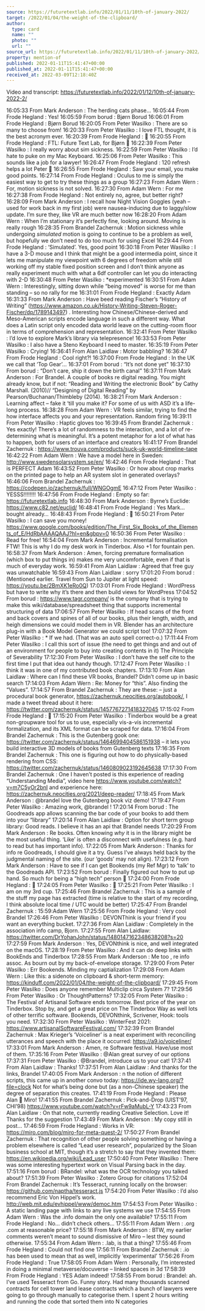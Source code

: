 ```yaml
---
source: https://futuretextlab.info/2022/01/11/10th-of-january-2022/
target: /2022/01/04/the-weight-of-the-clipboard/
author:
  type: card
  name: ""
  photo: ""
  url: ""
source_url: https://futuretextlab.info/2022/01/11/10th-of-january-2022/
property: mention-of
published: 2022-01-11T15:41:47+00:00
published_at: 2022-01-11T15:41:47+00:00
received_at: 2022-03-09T12:18:40Z
---
```


Video and transcript: https://futuretextlab.info/2022/01/12/10th-of-january-2022-2/



16:05:33 From Mark Anderson : The herding cats phase…
16:05:44 From Frode Hegland : Yes!
16:05:59 From borud : Bjørn Borud
16:06:01 From Frode Hegland : Bjørn Borud
16:20:05 From Peter Wasilko : There are so many to choose from!
16:20:33 From Peter Wasilko : I love FTL thought, it is the best acronym ever.
16:20:39 From Frode Hegland : 🙂
16:20:55 From Frode Hegland : FTL: Future Text Lab, for Bjørn 🙂
16:22:39 From Peter Wasilko : I really worry about sim sickness.
16:22:59 From Peter Wasilko : I’d hate to puke on my Mac Keyboard.
16:25:06 From Peter Wasilko : This sounds like a job for a lawyer!
16:26:47 From Frode Hegland : 120 refresh helps a lot Peter 🙂
16:26:55 From Frode Hegland : Saw your email, you make good points.
16:27:14 From Frode Hegland : Oculus to me is simply the easiest way to get to try these things as a group
16:27:23 From Adam Wern : For, motion sickness is not solved.
16:27:30 From Adam Wern : For me
16:27:38 From Frode Hegland : Not entirely no, agree, but better right?
16:28:09 From Mark Anderson : I recall how Night Vision Goggles (yeah – used for work back in my first job) were nausea-inducing due to laggy/slow update. I’m sure they, like VR are much better now
16:28:20 From Adam Wern : When I’m stationary it’s perfectly fine, looking around. Moving is really rough
16:28:35 From Brandel Zachernuk : Motion sickness while undergoing *simulated* motion is going to continue to be a problem as well, but hopefully we don’t need to do too much for using Excel
16:29:44 From Frode Hegland : ‘Simulated’. Yes, good point
16:30:18 From Peter Wasilko : I have a 3-D mouse and I think that might be a good intermedia point, since it lets me manipulate my viewpoint with 6 degrees of freedom while still working off my stable fixed position screen and I don’t think anyone as really experiment much with what a 6df controller can let you do interacting with 2-D
16:30:48 From Peter Wasilko : *experimented
16:30:51 From Adam Wern : Interestingly, sitting down while “being moved” is worse for me than standing – so no rally for me
16:31:01 From Frode Hegland : Exactly Adam
16:31:33 From Mark Anderson : Have beed reading Fischer’s “History of Writing” (https://www.amazon.co.uk/History-Writing-Steven-Roger-Fischer/dp/1789143497) . Interesting how Chinese/Chinese-derived and Meso-American scripts encode language in such a different way.  What does a Latin script only encoded data world leave on the cutting-room floor in terms of comprehension and representation.
16:32:41 From Peter Wasilko : I’d love to explore Mark’s library via telepresence!
16:33:53 From Peter Wasilko : I also have a Steno Keyboard I need to master.
16:35:19 From Peter Wasilko : Crying!
16:36:41 From Alan Laidlaw : Motor babbling?
16:36:47 From Frode Hegland : Cool right?!
16:37:00 From Frode Hegland : In the UK we call that ‘Top Gear’…
16:37:01 From borud : “It’s not done yet”
16:37:10 From borud : “Don’t care, ship it down the birth canal”
16:37:11 From Mark Anderson : For Brandel. A couple of books re digital reading. You might already know, but if not: “Reading and Writing the electronic Book” by Cathy Marshall. (2010)// “Designing of Digital Reading” by Pearson/Buchanan/Thimbleby (2014).
16:38:21 From Mark Anderson : Learning affect – fake it ‘till you make it? For some of us  with ASD it’s a life-long process.
16:38:28 From Adam Wern : VR feels similar, trying to find the how interface affects you and your representation. Random firing 
16:39:11 From Peter Wasilko : Haptic gloves too
16:39:45 From Brandel Zachernuk : Yes exactly! There’s a lot of randomness to the interaction, and a lot of re-determining what is meaningful. It’s a potent metaphor for a lot of what has to happen, both for users of an interface and creators
16:41:17 From Brandel Zachernuk : https://www.trouva.com/products/suck-uk-world-timeline-tape
16:42:22 From Adam Wern : We have a model here in Sweden: http://www.swedensolarsystem.se/en/
16:42:46 From Frode Hegland : That is PERFECT Adam
16:43:52 From Peter Wasilko : Or how about crop marks on the printed page to help an AR system slot in generated overlays?
16:46:06 From Brandel Zachernuk : https://codepen.io/zachernuk/full/WNGOgmE
16:47:12 From Peter Wasilko : YESSS!!!!!!!!
16:47:56 From Frode Hegland : Empty so far: https://futuretextlab.info
16:48:30 From Mark Anderson : Byrne’s Euclide: https://www.c82.net/euclid/
16:48:41 From Frode Hegland : Yes Mark… bought already…
16:48:43 From Frode Hegland : 🙂
16:50:21 From Peter Wasilko : I can save you money!   https://www.google.com/books/edition/The_First_Six_Books_of_the_Elements_of_E/HdRbAAAAQAAJ?hl=en&gbpv=0
16:50:36 From Peter Wasilko : Read for free!
16:54:04 From Mark Anderson : Incremental formalisation FTW!  This is why I do my desk work in Tinderbox. Also +1 for fountain pen.
16:58:37 From Mark Anderson : Amen, forcing premature formalisation (which box to put things in) makes me very uncomfortable, even if that is much of everyday work.
16:59:41 From Alan Laidlaw : Agreed that free guy was unwatchable
16:59:43 From Alan Laidlaw : sorry
17:01:20 From borud : (Mentioned earlier.  Travel from Sun to Jupiter at light speed: https://youtu.be/2BmXK1eRo0Q)
17:03:01 From Frode Hegland : WordPress but have to write why it’s there and then build views for WordPress
17:04:52 From borud : https://www.tagr.company/ is the company that is trying to make this wiki/database/spreadsheet thing that supports incremental structuring of data
17:06:57 From Peter Wasilko : If head scans of the front and back covers and spines of all of our books, plus their length, width, and heigh dimensions we could model them in VR.  Blender has an architecture plug-in with a Book Model Generator we could script too!
17:07:32 From Peter Wasilko : * If we had.   (That was an auto spell correct-o.)
17:11:44 From Peter Wasilko : I call this sort of issue (the need to get things and and out of an environment for people to buy into creating contents in it) The Principle of Severability
17:12:30 From Peter Wasilko : I don’t have the self cite to the first time I put that idea out handy though.
17:12:47 From Peter Wasilko : I think it was in one of my contributed book chapters.
17:13:10 From Alan Laidlaw : Where can I find these VR books, Brandel? Didn’t come up in basic search
17:14:03 From Adam Wern : Re: Money for “this”. Also finding the “Values”.
17:14:57 From Brandel Zachernuk : They are these:  – just a procedural book generator, https://zachernuk.neocities.org/autobook/, I made a tweet thread about it here: https://twitter.com/zachernuk/status/1457767271418327045
17:15:02 From Frode Hegland : 🙂
17:15:20 From Peter Wasilko : Tinderbox would be a great non-groupware tool for us to use, especially vis-a-vis incremental formalization, and its XML format can be scraped for data.
17:16:04 From Brandel Zachernuk : This is the Gutenberg gook one: https://twitter.com/zachernuk/status/1464699404586151938 – it lets you build interactive 3D models of books from Gutenberg texts
17:16:35 From Brandel Zachernuk : This one is figuring out how to do physically-based rendering from CSS: https://twitter.com/zachernuk/status/1460809023192645638
17:17:30 From Brandel Zachernuk : One I haven’t posted is this experience of reading “Understanding Media”, video here https://www.youtube.com/watch?v=m7C5yOr2bnI and experience here: https://zachernuk.neocities.org/2021/deep-reader/
17:18:45 From Mark Anderson : @brandel love the Gutenberg book viz demo!
17:19:47 From Peter Wasilko : Amazing work, @brandel !
17:20:14 From borud : The Goodreads app allows scanning the bar code of your books to add them into your “library”
17:20:14 From Alan Laidlaw : Option for short term group library: Good reads. I believe it has an api that Brandel needs
17:20:29 From Mark Anderson : Re books. Often knowing *why* it is in the library might be the most useful thing.  ‘Like’ is often a disconnect with usefulness (e.g. hard to read but has important info).
17:22:05 From Mark Anderson : Thanks for info re Goodreads, I should give it a try.  Guess I’ve always held back by the judgmental naming of the site. (our ‘goods’ may not align).
17:23:12 From Mark Anderson : Have to see if I can get Bookends (my Ref Mgr) to ‘talk’ to the Goodreads API.
17:23:52 From borud : Finally figured out how to put up hand.  So much for being a “high tech” person 🙂
17:24:00 From Frode Hegland : 🙂
17:24:05 From Peter Wasilko : 🙂
17:25:21 From Peter Wasilko : I am on my 3rd cup.
17:25:46 From Brandel Zachernuk : This is a sample of the stuff my page has extracted (time is relative to the start of my recording, I think absolute local time / UTC would be better)
17:25:47 From Brandel Zachernuk : 
15:59:Adam Wern
17:25:56 From Frode Hegland : Very cool Brandel
17:26:46 From Peter Wasilko : DEVONThink is your friend if you want an everything bucket.
17:27:36 From Alan Laidlaw : Completely in the association info camp, Bjorn.
17:27:55 From Alan Laidlaw: https://twitter.com/DrYohanJohn/status/1480147162348638208?s=20
17:27:59 From Mark Anderson : Yes, DEVONthink is nice, and well integrated on the macOS.
17:28:19 From Peter Wasilko : And it can do deep links with BookEnds and Tinderbox
17:28:55 From Mark Anderson : Me too , re info assoc.  As bourn out by my back-of-envelope storage.
17:29:00 From Peter Wasilko : Err Bookends. Minding my captialization
17:29:08 From Adam Wern : Like this: a sidenote on clipboard & short-term memory: https://kinduff.com/2022/01/04/the-weight-of-the-clipboard/
17:29:45 From Peter Wasilko : Does anyone remember Multiclip circa System 7?
17:29:56 From Peter Wasilko : Or ThoughtPatterns?
17:32:05 From Peter Wasilko : The Festival of Artisanal Software ends tomorrow. Best price of the year on Tinderbox. Stop by, and get a great price on The Tinderbox Way as well lots of other terrific software. Bookends, DEVONthink, Scrivener, Hook: tools you need.
17:32:30 From Peter Wasilko : WinterFest 2021: https://www.artisanalSoftwareFestival.com/
17:32:39 From Brandel Zachernuk : Max Krieger’s ‘Voiceliner’ is a neat experiment with reconciling utterances and speech with the place it occurred: https://a9.io/voiceliner/
17:33:01 From Mark Anderson : Amen, re Software festival. Have/use most of them.
17:35:16 From Peter Wasilko : @Alan great survey of our options
17:37:31 From Peter Wasilko : @Brandel, introduce us to your cat!
17:37:41 From Alan Laidlaw : Thanks!
17:37:51 From Alan Laidlaw : And thanks for the links, Brandel
17:40:05 From Mark Anderson : n the notion of different scripts, this came up in another convo today: https://ide.wy-lang.org/?file=clock Not for what’s being done but (as a non-Chinese speaker) the degree of separation this creates.
17:41:19 From Frode Hegland : Please Alan 🙂 Miro!
17:41:55 From Brandel Zachernuk : Pick-and-Drop (UIST’97, CHI’98) https://www.youtube.com/watch?v=rFw9aMubL-Y
17:43:23 From Alan Laidlaw : On that note, currently reading Creative Selection. Love it! Thanks for the suggestion
17:43:49 From Mark Anderson : My copy still in post…
17:46:59 From Frode Hegland : Works in VR: https://miro.com/blog/miro-for-meta-quest-2/
17:50:27 From Brandel Zachernuk : That recognition of other people solving something or having a problem elsewhere is called “Lead user research”, popularized by the Sloan business school at MIT, though it’s a stretch to say that they invented them: https://en.wikipedia.org/wiki/Lead_user
17:50:40 From Peter Wasilko : There was some interesting hypertext work on Visual Parsing back in the day.
17:51:16 From borud : BRandel: what was the OCR technology you talked about?
17:51:39 From Peter Wasilko : Zotero Group for citations
17:52:04 From Brandel Zachernuk : It’s Tesseract, running locally on the browser: https://github.com/naptha/tesseract.js
17:54:20 From Peter Wasilko : I’d also recommend Eric Von Hippel’s work.  http://web.mit.edu/evhippel/www/democ.htm
17:54:53 From Peter Wasilko : A static landing page with links to any live systems we use
17:54:55 From Adam Wern : Was the .info domain the only one available?
17:55:11 From Frode Hegland : No… didn’t check others…
17:55:11 From Adam Wern : .org .com at reasonable price?
17:55:18 From Mark Anderson : BTW, my earlier comments weren’t meant to sound dismissive of Miro – lest they sound otherwise.
17:55:34 From Adam Wern : .lab, is that a thing?
17:55:46 From Frode Hegland : Could not find one
17:56:11 From Brandel Zachernuk : .io has been used to mean that as well, implicitly ‘experimental’
17:56:26 From Frode Hegland : True
17:58:05 From Adam Wern : Personally, I’m interested in doing a minimal metaverse/docuverse – linked spaces in 3d
17:58:39 From Frode Hegland : YES Adam indeed!
17:58:55 From borud : Brandel: ah.  I’ve used Tesseract from Go.  Funny story. Had many thousands scanned contracts for cell tower land lease contracts which a bunch of lawyers were going to go through manually to categorise them.  I spent 2 hours writing and running the code that sorted them into N categories